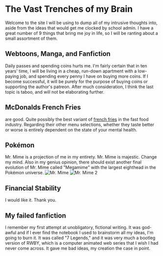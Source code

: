 # The Vast Trenches of my Brain
Welcome to the site I will be using to dump all of my intrusive thoughts into, aside from the ideas that would get me clocked by school admin. I have a great number of 9 things that bring me joy in life, so I will be ranting about a small assortment of them.

## Webtoons, Manga, and Fanfiction
Daily passes and spending coins hurts me. I'm fairly certain that in ten years' time, I will be living in a cheap, run-down apartment with a low-paying job, and spending every penny I have on buying more coins. If I become successful, it will be purely for the purpose of buying coins or supporting the author's patreon.
After much consideration, I think the last topic is taboo, and will not be elaborating further.

## McDonalds French Fries
are good. Quite possibly the best variant of [french fries](https://www.chickadvisor.com/item/mcdonalds-fries/#:~:text=McDonald%27s%20French%20fries%20are%20the%20perfect%20salty%2C%20fried,fryer%20is%20a%20small%20moment%20of%20bliss%21%202.8%2F5) in the fast food industry. Regarding their other menu selections, whether they taste better or worse is entirely dependent on the state of your mental health.


## Pokémon
Mr. Mime is a projection of me in my entirety. Mr. Mime is majestic. Change my mind.
Also in my genius opinion, there should exist another final evolution of Mr. Mime called "Megamime" with the largest eighthead in the Pokémon universe.
![Mr. Mime](https://images.pokemontcg.io/xy5/101_hires.png)
![Mr. Mime 2](https://images.search.yahoo.com/images/view;_ylt=AwrjZvuzlzpj7fUEEZA2nIlQ;_ylu=c2VjA3NyBHNsawNpbWcEb2lkAzNkZWNiYmE3OGU3ZDVkNjg5MWFmOWRiMjQ1ZmZkZTE4BGdwb3MDNQRpdANiaW5n?back=https%3A%2F%2Fimages.search.yahoo.com%2Fyhs%2Fsearch%3Fp%3Dmr%2Bmime%26type%3Dgsp_wfd468acegsyomqwpvfc_00_00_--x1-ZS2222--_dr%26fr%3Dyhs-dcola-068%26hsimp%3Dyhs-068%26hspart%3Ddcola%26imgurl%3Dhttp%253A%252F%252Fen.wikipedia.org%252Fwiki%252FSpecial%253AFilePath%252FPok%2525c3%2525a9mon_Mr._Mime_art.png%26tab%3Dorganic%26ri%3D5&w=2048&h=1152&imgurl=wallpapercave.com%2Fwp%2Fwp7824697.png&rurl=https%3A%2F%2Fwallpapercave.com%2Fmr-mime-wallpapers&size=1469.0KB&p=mr+mime&oid=3decbba78e7d5d6891af9db245ffde18&fr2=&fr=yhs-dcola-068&tt=Mr.+Mime+Wallpapers+-+Wallpaper+Cave&b=0&ni=135&no=5&ts=&tab=organic&sigr=NhUlAG0jediy&sigb=XoWTTKtqTZdk&sigi=lJz7AI7.pf4c&sigt=tSGbrYJVW6_W&.crumb=GMwAxzirprs&fr=yhs-dcola-068&hsimp=yhs-068&hspart=dcola&type=gsp_wfd468acegsyomqwpvfc_00_00_--x1-ZS2222--_dr)

## Financial Stability
I would like it. Thank you.

## My failed fanfiction
I remember my first attempt at unobligatory, fictional writing. It was god-awful and if I ever find the notebook I used to brainstorm all my ideas, I'm going to burn it. It was called "7 Legends," and it was very much a bootleg version of RWBY, which is a computer animated web series that I wish I had never come across. It gave me bad ideas, my creation the case in point.
